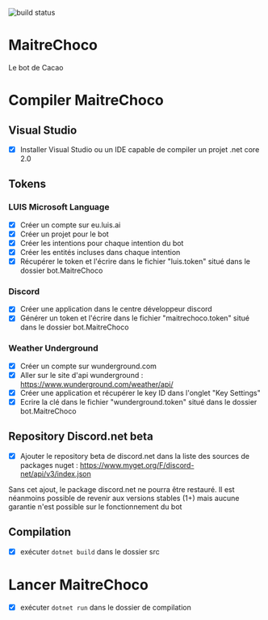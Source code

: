 ![build status](https://ac7da.visualstudio.com/_apis/public/build/definitions/1ffc307b-edc2-4557-b962-93035580e533/3/badge)

# MaitreChoco
Le bot de Cacao

# Compiler MaitreChoco

## Visual Studio
- [x] Installer Visual Studio ou un IDE capable de compiler un projet .net core 2.0

## Tokens

### LUIS Microsoft Language
- [x] Créer un compte sur eu.luis.ai
- [x] Créer un projet pour le bot
- [x] Créer les intentions pour chaque intention du bot
- [x] Créer les entités incluses dans chaque intention
- [x] Récupérer le token et l'écrire dans le fichier "luis.token" situé dans le dossier bot.MaitreChoco

### Discord
- [x] Créer une application dans le centre développeur discord
- [x] Générer un token et l'écrire dans le fichier "maitrechoco.token" situé dans le dossier bot.MaitreChoco

### Weather Underground
- [x] Créer un compte sur wunderground.com
- [x] Aller sur le site d'api wunderground : https://www.wunderground.com/weather/api/
- [x] Créer une application et récupérer le key ID dans l'onglet "Key Settings"
- [x] Ecrire la clé dans le fichier "wunderground.token" situé dans le dossier bot.MaitreChoco

## Repository Discord.net beta
- [x] Ajouter le repository beta de discord.net dans la liste des sources de packages nuget : https://www.myget.org/F/discord-net/api/v3/index.json

Sans cet ajout, le package discord.net ne pourra être restauré. Il est néanmoins possible de revenir aux versions stables (1+) mais aucune garantie n'est possible sur le fonctionnement du bot

## Compilation
- [x] exécuter `dotnet build` dans le dossier src

# Lancer MaitreChoco
- [x] exécuter `dotnet run` dans le dossier de compilation